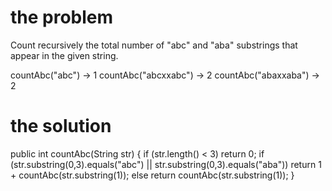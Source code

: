 # the problem 


Count recursively the total number of "abc" and "aba" substrings that appear in the given string.

countAbc("abc") → 1
countAbc("abcxxabc") → 2
countAbc("abaxxaba") → 2


# the solution

public int countAbc(String str) {
  if (str.length() < 3) return 0;
  if (str.substring(0,3).equals("abc") || str.substring(0,3).equals("aba"))
    return 1 + countAbc(str.substring(1));
  else
    return countAbc(str.substring(1));
}
